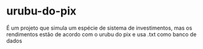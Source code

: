 # urubu-do-pix

É um projeto que simula um espécie de sistema de investimentos, mas os rendimentos estão de acordo com o urubu do pix e usa .txt como banco de dados
